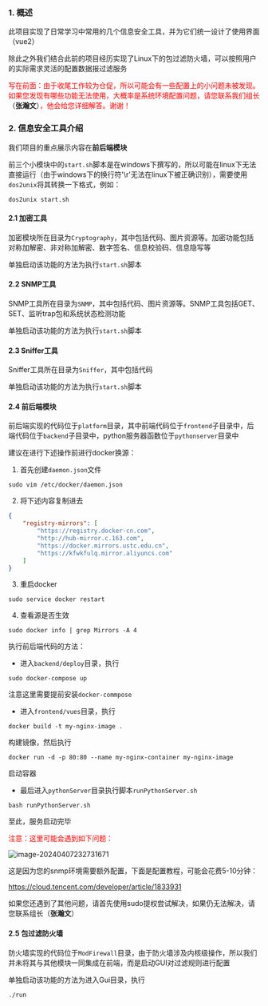 ### 1. 概述

此项目实现了日常学习中常用的几个信息安全工具，并为它们统一设计了使用界面（vue2）

除此之外我们结合此前的项目经历实现了Linux下的包过滤防火墙，可以按照用户的实际需求灵活的配置数据报过滤服务

<font color="red">写在前面：由于收尾工作较为仓促，所以可能会有一些配置上的小问题未被发现。如果您发现有哪些功能无法使用，大概率是系统环境配置问题，请您联系我们组长</font>（**张瀚文**）<font color="red">，他会给您详细解答。谢谢！</font>

### 2. 信息安全工具介绍

我们项目的重点展示内容在**前后端模块**

前三个小模块中的`start.sh`脚本是在windows下撰写的，所以可能在linux下无法直接运行（由于windows下的换行符'\r'无法在linux下被正确识别），需要使用`dos2unix`将其转换一下格式，例如：

```shell
dos2unix start.sh
```

#### 2.1 加密工具

加密模块所在目录为`Cryptography`，其中包括代码、图片资源等。加密功能包括对称加解密、非对称加解密、数字签名、信息校验码、信息隐写等

单独启动该功能的方法为执行`start.sh`脚本

#### 2.2 SNMP工具

SNMP工具所在目录为`SNMP`，其中包括代码、图片资源等。SNMP工具包括GET、SET、监听trap包和系统状态检测功能

单独启动该功能的方法为执行`start.sh`脚本

#### 2.3 Sniffer工具

Sniffer工具所在目录为`Sniffer`，其中包括代码

单独启动该功能的方法为执行`start.sh`脚本

#### 2.4 前后端模块

前后端实现的代码位于`platform`目录，其中前端代码位于`frontend`子目录中，后端代码位于`backend`子目录中，python服务器函数位于`pythonserver`目录中

建议在进行下述操作前进行docker换源：

1. 首先创建`daemon.json`文件

```shell
sudo vim /etc/docker/daemon.json
```

2. 将下述内容复制进去

```json
{
    "registry-mirrors": [
        "https://registry.docker-cn.com",
        "http://hub-mirror.c.163.com",
        "https://docker.mirrors.ustc.edu.cn",
        "https://kfwkfulq.mirror.aliyuncs.com"
    ]
}
```

3. 重启docker

```shell
sudo service docker restart
```

4. 查看源是否生效

```shell
sudo docker info | grep Mirrors -A 4
```

执行前后端代码的方法：

* 进入`backend/deploy`目录，执行

```shell
sudo docker-compose up
```

注意这里需要提前安装`docker-commpose`

* 进入`frontend/vues`目录，执行

```shell
docker build -t my-nginx-image .
```

构建镜像，然后执行

```shell
docker run -d -p 80:80 --name my-nginx-container my-nginx-image
```

启动容器

* 最后进入`pythonServer`目录执行脚本`runPythonServer.sh`

```shell
bash runPythonServer.sh
```

至此，服务启动完毕

<font color="red">注意：这里可能会遇到如下问题：</font>

![image-20240407232731671](.\error.png)

这是因为您的snmp环境需要额外配置，下面是配置教程，可能会花费5-10分钟：

<https://cloud.tencent.com/developer/article/1833931>

如果您还遇到了其他问题，请首先使用sudo提权尝试解决，如果仍无法解决，请您联系组长（**张瀚文**）

#### 2.5 包过滤防火墙

防火墙实现的代码位于`ModFirewall`目录，由于防火墙涉及内核级操作，所以我们并未将其与其他模块一同集成在前端，而是启动GUI对过滤规则进行配置

单独启动该功能的方法为进入Gui目录，执行

```shell
./run
```

